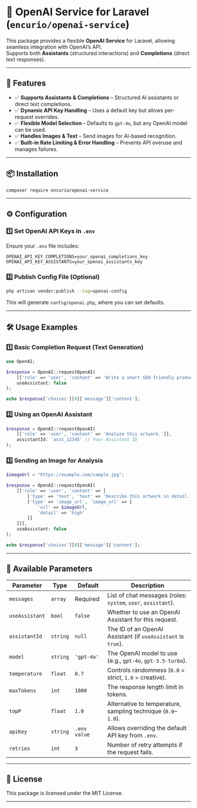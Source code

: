 # 🚀 OpenAI Service for Laravel (`encurio/openai-service`)

This package provides a flexible **OpenAI Service** for Laravel, allowing seamless integration with OpenAI’s API.  
Supports both **Assistants** (structured interactions) and **Completions** (direct text responses).  

---

## 📌 Features
- ✅ **Supports Assistants & Completions** – Structured AI assistants or direct text completions.
- ✅ **Dynamic API Key Handling** – Uses a default key but allows per-request overrides.
- ✅ **Flexible Model Selection** – Defaults to `gpt-4o`, but any OpenAI model can be used.
- ✅ **Handles Images & Text** – Send images for AI-based recognition.
- ✅ **Built-in Rate Limiting & Error Handling** – Prevents API overuse and manages failures.

---

## 📦 Installation
```bash
composer require encurio/openai-service
```

---

## ⚙️ Configuration

### 1️⃣ Set OpenAI API Keys in `.env`
Ensure your `.env` file includes:
```env
OPENAI_API_KEY_COMPLETIONS=your_openai_completions_key
OPENAI_API_KEY_ASSISTANTS=your_openai_assistants_key
```
### 2️⃣ Publish Config File (Optional)
```bash
php artisan vendor:publish --tag=openai-config
```
This will generate `config/openai.php`, where you can set defaults.

---
## 🛠️ Usage Examples

### 1️⃣ Basic Completion Request (Text Generation)
```php
use OpenAI;

$response = OpenAI::requestOpenAI(
    [['role' => 'user', 'content' => 'Write a short SEO-friendly product description.']],
    useAssistant: false
);

echo $response['choices'][0]['message']['content'];
```

### 2️⃣ Using an OpenAI Assistant
```php
$response = OpenAI::requestOpenAI(
    [['role' => 'user', 'content' => 'Analyze this artwork.']],
    assistantId: 'asst_12345' // Your Assistant ID
);
```

### 3️⃣ Sending an Image for Analysis
```php
$imageUrl = "https://example.com/sample.jpg";

$response = OpenAI::requestOpenAI(
    [['role' => 'user', 'content' => [
        ['type' => 'text', 'text' => 'Describe this artwork in detail.'],
        ['type' => 'image_url', 'image_url' => [
            'url' => $imageUrl,
            'detail' => 'high'
        ]]
    ]]],
    useAssistant: false
);

echo $response['choices'][0]['message']['content'];
```

---

## 🔧 Available Parameters
| Parameter       | Type      | Default      | Description |
|----------------|-----------|--------------|-------------|
| `messages`     | `array`   | Required     | List of chat messages (roles: `system`, `user`, `assistant`). |
| `useAssistant` | `bool`    | `false`      | Whether to use an OpenAI Assistant for this request. |
| `assistantId`  | `string`  | `null`       | The ID of an OpenAI Assistant (if `useAssistant` is `true`). |
| `model`        | `string`  | `'gpt-4o'`   | The OpenAI model to use (e.g., `gpt-4o`, `gpt-3.5-turbo`). |
| `temperature`  | `float`   | `0.7`        | Controls randomness (`0.0` = strict, `1.0` = creative). |
| `maxTokens`    | `int`     | `1000`       | The response length limit in tokens. |
| `topP`         | `float`   | `1.0`        | Alternative to temperature, sampling technique (`0.0`–`1.0`). |
| `apiKey`       | `string`  | `.env value` | Allows overriding the default API key from `.env`. |
| `retries`      | `int`     | `3`          | Number of retry attempts if the request fails. |

---
## 📄 License
This package is licensed under the MIT License.

---
